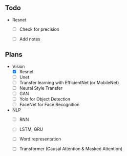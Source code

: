 ## Todo
- Resnet
    - [ ] Check for precision
    - [ ] Add notes 


## Plans
- Vision
    - [x] Resnet
    - [ ] Unet
    - [ ] Transfer learning with EfficientNet (or MobileNet)
    - [ ] Neural Style Transfer
    - [ ] GAN
    - [ ] Yolo for Object Detection
    - [ ] FaceNet for Face Recognition
- NLP
    - [ ] RNN
    - [ ] LSTM, GRU
    - [ ] Word representation
    - [ ] Transformer (Causal Attention & Masked Attention)



